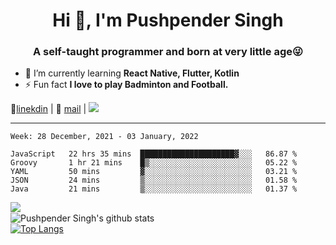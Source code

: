 <h1 align="center">Hi 👋, I'm Pushpender Singh</h1>
<h3 align="center">A self-taught programmer and born at very little age😜</h3>

- 🌱 I’m currently learning **React Native, Flutter, Kotlin**
- ⚡ Fun fact **I love to play Badminton and Football.**

👔[linekdin](https://www.linkedin.com/in/pushpender-singh-240061202/) | 📧 [mail](mailto:pushpendersingh@p2devs.com) | ![](https://komarev.com/ghpvc/?username=pushpender-singh-ap&color=blue)


---

<!--START_SECTION:waka-->
```text
Week: 28 December, 2021 - 03 January, 2022

JavaScript   22 hrs 35 mins  █████████████████████▓░░░   86.87 % 
Groovy       1 hr 21 mins    █▒░░░░░░░░░░░░░░░░░░░░░░░   05.22 % 
YAML         50 mins         ▓░░░░░░░░░░░░░░░░░░░░░░░░   03.21 % 
JSON         24 mins         ▒░░░░░░░░░░░░░░░░░░░░░░░░   01.58 % 
Java         21 mins         ▒░░░░░░░░░░░░░░░░░░░░░░░░   01.37 % 
```
<!--END_SECTION:waka-->

<img align="left" src="https://github-readme-streak-stats.herokuapp.com/?user=pushpender-singh-ap&theme=dark" /></br>
![Pushpender Singh's github stats](https://github-readme-stats.vercel.app/api?username=pushpender-singh-ap&show_icons=true&theme=radical&count_private=true)</br>
[![Top Langs](https://github-readme-stats.vercel.app/api/top-langs/?username=pushpender-singh-ap&theme=radical)](https://github.com/pushpender-singh-ap/github-readme-stats)

